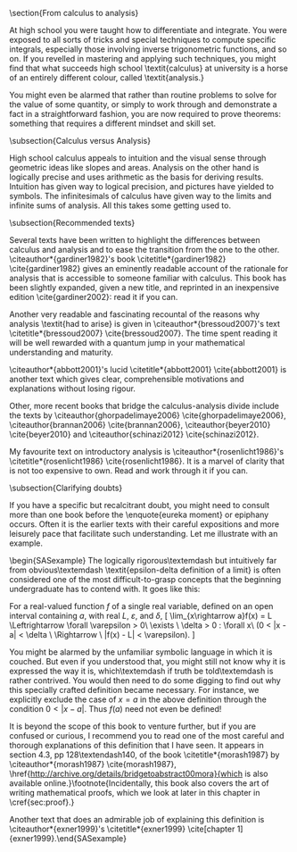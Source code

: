\section{From calculus to analysis}

At high school you were taught how to differentiate and integrate. You were exposed to all sorts of tricks and special techniques to compute specific integrals, especially those involving inverse trigonometric functions, and so on. If you revelled in mastering and applying such techniques, you might find that what succeeds high school \textit{calculus} at university is a horse of an entirely different colour, called \textit{analysis.}

You might even be alarmed that rather than routine problems to solve for the value of some quantity, or simply to work through and demonstrate a fact in a straightforward fashion, you are now required to prove theorems: something that requires a different mindset and skill set.

\subsection{Calculus versus Analysis}

High school calculus appeals to intuition and the visual sense through geometric ideas like slopes and areas. Analysis on the other hand is logically precise and uses arithmetic as the basis for deriving results. Intuition has given way to logical precision, and pictures have yielded to symbols. The infinitesimals of calculus have given way to the limits and infinite sums of analysis. All this takes some getting used to.

\subsection{Recommended texts}

Several texts have been written to highlight the differences between calculus and analysis and to ease the transition from the one to the other. \citeauthor*{gardiner1982}'s book \citetitle*{gardiner1982} \cite{gardiner1982} gives an eminently readable account of the rationale for analysis that is accessible to someone familiar with calculus. This book has been slightly expanded, given a new title, and reprinted in an inexpensive edition \cite{gardiner2002}: read it if you can.

Another very readable and fascinating recountal of the reasons why analysis \textit{had to arise} is given in \citeauthor*{bressoud2007}'s text \citetitle*{bressoud2007} \cite{bressoud2007}. The time spent reading it will be well rewarded with a quantum jump in your mathematical understanding and maturity.

\citeauthor*{abbott2001}'s lucid \citetitle*{abbott2001} \cite{abbott2001} is another text which gives clear, comprehensible motivations and explanations without losing rigour.

Other, more recent books that bridge the calculus-analysis divide include the texts by \citeauthor{ghorpadelimaye2006} \cite{ghorpadelimaye2006}, \citeauthor{brannan2006} \cite{brannan2006}, \citeauthor{beyer2010} \cite{beyer2010} and \citeauthor{schinazi2012} \cite{schinazi2012}.

My favourite text on introductory analysis is \citeauthor*{rosenlicht1986}'s \citetitle*{rosenlicht1986} \cite{rosenlicht1986}. It is a marvel of clarity that is not too expensive to own. Read and work through it if you can.

\subsection{Clarifying doubts}

If you have a specific but recalcitrant doubt, you might need to consult more than one book before the \enquote{eureka moment} or epiphany occurs. Often it is the earlier texts with their careful expositions and more leisurely pace that facilitate such understanding. Let me illustrate with an example.

\begin{SASexample}
The logically rigorous\textemdash but intuitively far from obvious\textemdash \textit{epsilon-delta definition of a limit} is often considered one of the most difficult-to-grasp concepts that the beginning undergraduate has to contend with. It goes like this:

For a real-valued function $f$ of a single real variable, defined on an open interval containing $a$, with real $L$, $\varepsilon$, and $\delta$,
\[
  \lim_{x\rightarrow a}f(x) = L \Leftrightarrow \forall \varepsilon > 0\ \exists \ \delta > 0 : \forall x\ (0 < |x - a| < \delta \ \Rightarrow \ |f(x) - L| < \varepsilon).
\]

You might be alarmed by the unfamiliar symbolic language in which it is couched. But even if you understood that, you might still not know why it is expressed the way it is, which\textemdash if truth be told\textemdash is rather contrived. You would then need to do some digging to find out why this specially crafted definition became necessary. For instance, we explicitly exclude the case of $x = a$ in the above definition through the condition $0 < |x - a|$. Thus $f(a)$ need not even be defined!

It is beyond the scope of this book to venture further, but if you are confused or curious, I recommend you to read one of the most careful and thorough explanations of this definition that I have seen. It appears in section 4.3, pp 128\textendash140, of the book \citetitle*{morash1987} by \citeauthor*{morash1987} \cite{morash1987}, \href{http://archive.org/details/bridgetoabstract00mora}{which is also available online.}\footnote{Incidentally, this book also covers the art of writing mathematical proofs, which we look at later in this chapter in \cref{sec:proof}.}

Another text that does an admirable job of explaining this definition is \citeauthor*{exner1999}'s \citetitle*{exner1999} \cite[chapter 1]{exner1999}.\end{SASexample}

